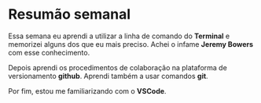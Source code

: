 # Resumão semanal

Essa semana eu aprendi a utilizar a linha de comando do **Terminal** e memorizei alguns dos que eu mais preciso. Achei o infame **Jeremy Bowers** com esse conhecimento.

Depois aprendi os procedimentos de colaboração na plataforma de versionamento **github**. Aprendi também a usar comandos **git**.

Por fim, estou me familiarizando com o **VSCode**.